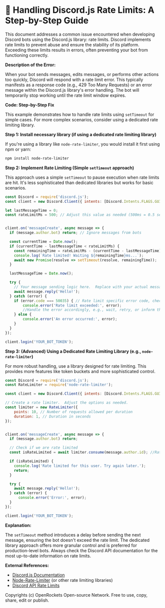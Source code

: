 # 🐞 Handling Discord.js Rate Limits: A Step-by-Step Guide


This document addresses a common issue encountered when developing Discord bots using the Discord.js library: rate limits.  Discord implements rate limits to prevent abuse and ensure the stability of its platform.  Exceeding these limits results in errors, often preventing your bot from functioning correctly.

**Description of the Error:**

When your bot sends messages, edits messages, or performs other actions too quickly, Discord will respond with a rate limit error.  This typically manifests as a response code (e.g., 429 Too Many Requests) or an error message within the Discord.js library's error handling.  The bot will temporarily stop working until the rate limit window expires.

**Code: Step-by-Step Fix**

This example demonstrates how to handle rate limits using `setTimeout` for simple cases.  For more complex scenarios, consider using a dedicated rate limiting library.

**Step 1: Install necessary library (if using a dedicated rate limiting library)**

If you're using a library like `node-rate-limiter`, you would install it first using npm or yarn:

```bash
npm install node-rate-limiter
```

**Step 2: Implement Rate Limiting (Simple `setTimeout` approach)**

This approach uses a simple `setTimeout` to pause execution when rate limits are hit. It's less sophisticated than dedicated libraries but works for basic scenarios.

```javascript
const Discord = require('discord.js');
const client = new Discord.Client({ intents: [Discord.Intents.FLAGS.GUILDS, Discord.Intents.FLAGS.GUILD_MESSAGES] }); // Replace with your intents

let lastMessageTime = 0;
const rateLimitMs = 500; // Adjust this value as needed (500ms = 0.5 seconds)


client.on('messageCreate', async message => {
  if (message.author.bot) return; // Ignore messages from bots

  const currentTime = Date.now();
  if (currentTime - lastMessageTime < rateLimitMs) {
    const remainingTime = rateLimitMs - (currentTime - lastMessageTime);
    console.log(`Rate limited! Waiting ${remainingTime}ms...`);
    await new Promise(resolve => setTimeout(resolve, remainingTime));
  }

  lastMessageTime = Date.now();

  try {
    // Your message sending logic here.  Replace with your actual message sending code.
    await message.reply('Hello!'); 
  } catch (error) {
    if (error.code === 50035) { // Rate limit specific error code, check Discord.js documentation
        console.error('Rate limit exceeded:', error);
        //Handle the error accordingly, e.g., wait, retry, or inform the user.
    } else {
        console.error('An error occurred:', error);
    }
  }
});

client.login('YOUR_BOT_TOKEN');
```


**Step 3:  (Advanced) Using a Dedicated Rate Limiting Library (e.g., `node-rate-limiter`)**

For more robust handling, use a library designed for rate limiting.  This provides more features like token buckets and more sophisticated control.


```javascript
const Discord = require('discord.js');
const RateLimiter = require('node-rate-limiter');

const client = new Discord.Client({ intents: [Discord.Intents.FLAGS.GUILDS, Discord.Intents.FLAGS.GUILD_MESSAGES] });

// Create a rate limiter.  Adjust the options as needed.
const limiter = new RateLimiter({
    points: 10, // Number of requests allowed per duration
    duration: 1, // Duration in seconds
});


client.on('messageCreate', async message => {
  if (message.author.bot) return;

  // Check if we are rate limited
  const isRateLimited = await limiter.consume(message.author.id); //Rate limit per user

  if (isRateLimited) {
    console.log('Rate limited for this user. Try again later.');
    return;
  }

  try {
    await message.reply('Hello!');
  } catch (error) {
      console.error('Error:', error);
  }
});

client.login('YOUR_BOT_TOKEN');
```


**Explanation:**

The `setTimeout` method introduces a delay before sending the next message, ensuring the bot doesn't exceed the rate limit.  The dedicated library approach offers more granular control and is preferred for production-level bots.  Always check the Discord API documentation for the most up-to-date information on rate limits.


**External References:**

* [Discord.js Documentation](https://discord.js.org/#/docs/main/stable/general/welcome)
* [Node-Rate-Limiter](https://www.npmjs.com/package/node-rate-limiter) (or other rate limiting libraries)
* [Discord API Rate Limits](https://discord.com/developers/docs/topics/rate-limits)


Copyrights (c) OpenRockets Open-source Network. Free to use, copy, share, edit or publish.

